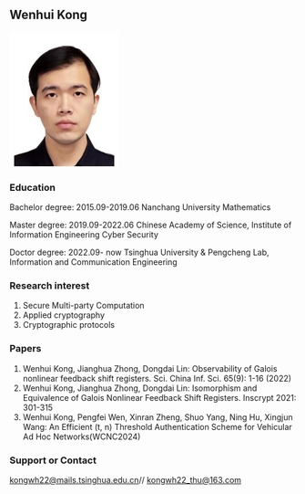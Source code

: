 ## Wenhui Kong

![image](https://github.com/ChrisWenhui/github.com/blob/gh-pages/Wenhui.jpg)


### Education

Bachelor degree: 2015.09-2019.06 Nanchang University Mathematics

Master degree: 2019.09-2022.06 Chinese Academy of Science, Institute of Information Engineering Cyber Security

Doctor degree: 2022.09- now   Tsinghua University & Pengcheng Lab, Information and Communication Engineering



### Research interest

1. Secure Multi-party Computation
2. Applied cryptography
3. Cryptographic protocols



### Papers

1. Wenhui Kong, Jianghua Zhong, Dongdai Lin: Observability of Galois nonlinear feedback shift registers. Sci. China Inf. Sci. 65(9): 1-16 (2022)
2. Wenhui Kong, Jianghua Zhong, Dongdai Lin: Isomorphism and Equivalence of Galois Nonlinear Feedback Shift Registers. Inscrypt 2021: 301-315
3. Wenhui Kong, Pengfei Wen, Xinran Zheng, Shuo Yang, Ning Hu, Xingjun Wang: An Efficient (t, n) Threshold Authentication Scheme for Vehicular Ad Hoc Networks(WCNC2024)

### Support or Contact

kongwh22@mails.tsinghua.edu.cn// kongwh22_thu@163.com
